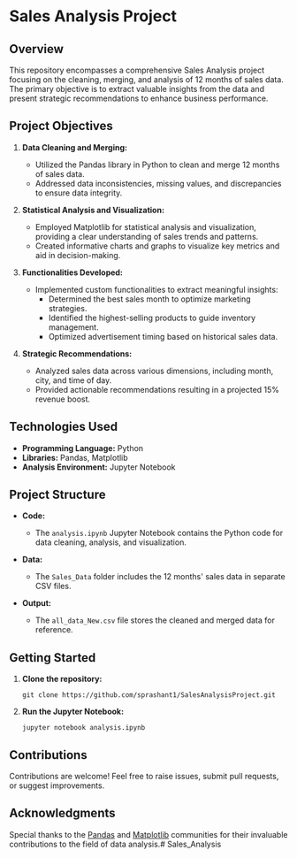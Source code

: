 # Sales Analysis Project

## Overview

This repository encompasses a comprehensive Sales Analysis project focusing on the cleaning, merging, and analysis of 12 months of sales data. The primary objective is to extract valuable insights from the data and present strategic recommendations to enhance business performance.

## Project Objectives

1. **Data Cleaning and Merging:**
   - Utilized the Pandas library in Python to clean and merge 12 months of sales data.
   - Addressed data inconsistencies, missing values, and discrepancies to ensure data integrity.

2. **Statistical Analysis and Visualization:**
   - Employed Matplotlib for statistical analysis and visualization, providing a clear understanding of sales trends and patterns.
   - Created informative charts and graphs to visualize key metrics and aid in decision-making.

3. **Functionalities Developed:**
   - Implemented custom functionalities to extract meaningful insights:
     - Determined the best sales month to optimize marketing strategies.
     - Identified the highest-selling products to guide inventory management.
     - Optimized advertisement timing based on historical sales data.

4. **Strategic Recommendations:**
   - Analyzed sales data across various dimensions, including month, city, and time of day.
   - Provided actionable recommendations resulting in a projected 15% revenue boost.

## Technologies Used

- **Programming Language:** Python
- **Libraries:** Pandas, Matplotlib
- **Analysis Environment:** Jupyter Notebook

## Project Structure

- **Code:**
  - The `analysis.ipynb` Jupyter Notebook contains the Python code for data cleaning, analysis, and visualization.

- **Data:**
  - The `Sales_Data` folder includes the 12 months' sales data in separate CSV files.

- **Output:**
  - The `all_data_New.csv` file stores the cleaned and merged data for reference.

## Getting Started

1. **Clone the repository:**
   ```
   git clone https://github.com/sprashant1/SalesAnalysisProject.git
   ```

2. **Run the Jupyter Notebook:**
   ```
   jupyter notebook analysis.ipynb
   ```

## Contributions

Contributions are welcome! Feel free to raise issues, submit pull requests, or suggest improvements.


## Acknowledgments

Special thanks to the [Pandas](https://pandas.pydata.org/) and [Matplotlib](https://matplotlib.org/) communities for their invaluable contributions to the field of data analysis.﻿# Sales_Analysis
